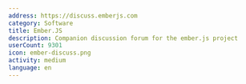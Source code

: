 ```yaml
---
address: https://discuss.emberjs.com
category: Software
title: Ember.JS
description: Companion discussion forum for the ember.js project
userCount: 9301
icon: ember-discuss.png
activity: medium
language: en
---
```

